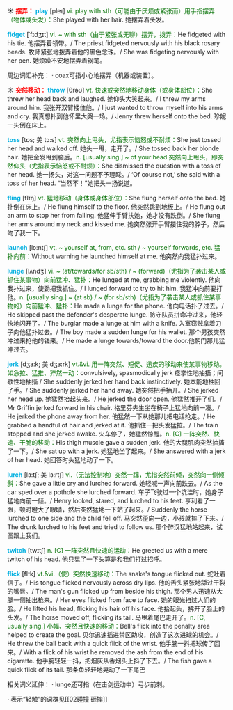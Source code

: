 ☀ <font color="red">**摆弄：**</font>
<font color="sky blue">**play**</font> [pleɪ] 
<font color="rgb(227, 108, 9)">vi. play with sth（可能由于厌烦或紧张而）用手指摆弄（物体或头发）：</font>She played with her hair. 她摆弄着头发。
           
<font color="sky blue">**fidget**</font> [ˈfɪdʒɪt]
<font color="rgb(227, 108, 9)">vi. ~ with sth（由于紧张或无聊）摆弄，拨弄：</font>He fidgeted with his tie. 他摆弄着领带。/ The priest fidgeted nervously with his black rosary beads. 牧师紧张地拨弄着他的黑色念珠。/ She was fidgeting nervously with her pen. 她烦躁不安地摆弄着钢笔。
           
周边词汇补充：
· coax可指小心地摆弄（机器或装置）。

☀ <font color="red">**突然移动：**</font>
<font color="sky blue">**throw**</font> [θrəʊ] 
<font color="rgb(227, 108, 9)">vt. 快速或突然地移动身体（或身体部位）：</font>She threw her head back and laughed. 她仰头大笑起来。/ I threw my arms around him. 我张开双臂搂住他。/ I just wanted to throw myself into his arms and cry. 我真想扑到他怀里大哭一场。/ Jenny threw herself onto the bed. 珍妮一头倒在床上。
           
<font color="sky blue">**toss**</font> [tɒs; 美 tɔ:s]
<font color="rgb(227, 108, 9)">vt. 突然向上甩头，尤指表示恼怒或不耐烦：</font>She just tossed her head and walked off. 她头一甩，走开了。/ She tossed back her blonde hair. 她把金发甩到脑后。<font color="rgb(227, 108, 9)">n. [usually sing.] ~ of your head 突然向上甩头，即突然仰头（尤指表示恼怒或不耐烦）：</font>She dismissed the question with a toss of her head. 她一扬头，对这一问题不予理睬。/ ‘Of course not,’ she said with a toss of her head. “当然不！”她把头一扬说道。
           
<font color="sky blue">**fling**</font> [flɪŋ]
<font color="rgb(227, 108, 9)">vt. 猛地移动（身体或身体部位）：</font>She flung herself onto the bed. 她扑倒在床上。/ He flung himself to the floor. 他突然跳到地板上。/ He flung out an arm to stop her from falling. 他猛伸手臂扶她，她才没有跌倒。/ She flung her arms around my neck and kissed me. 她突然张开手臂搂住我的脖子，然后吻了我一下。
           
<font color="sky blue">**launch**</font> [lɔ:ntʃ] 
<font color="rgb(227, 108, 9)">vt. ~ yourself at, from, etc. sth / ~ yourself forwards, etc. 猛扑向前：</font>Without warning he launched himself at me. 他突然向我猛扑过来。
                      
<font color="sky blue">**lunge**</font> [lʌndʒ]
<font color="rgb(227, 108, 9)">vi. ~ (at/towards/for sb/sth) / ~ (forward)（尤指为了袭击某人或抓住某事物）向前猛冲、猛扑：</font>He lunged at me, grabbing me violently. 他向我扑过来，使劲把我抓住。/ I lunged forward to try to hit him. 我猛冲向前要打他。<font color="rgb(227, 108, 9)">n. [usually sing.] ~ (at sb) / ~ (for sb/sth)（尤指为了袭击某人或抓住某事物的）向前猛冲、猛扑：</font>He made a lunge for the phone. 他向电话扑了过去。/ He skipped past the defender's desperate lunge. 防守队员拼命冲过来，他轻快地闪开了。/ The burglar made a lunge at him with a knife. 入室窃贼拿着刀子向他猛扑过去。/ The boy made a sudden lunge for his wallet. 那个男孩突然冲过来抢他的钱来。/ He made a lunge towards/toward the door.他朝门那儿猛冲过去。

<font color="sky blue">**jerk**</font> [dʒɜ:k; 美 dʒɜ:rk]
<font color="rgb(227, 108, 9)">vt.&vi. 用一阵突然、短促、迅疾的移动来使某事物移动。如急拉、猛推、猝然一动：</font>convulsively, spasmodically jerk 痉挛性地抽搐；间歇性地抽搐 / She suddenly jerked her hand back instinctively. 她本能地抽回了手。/ She suddenly jerked her hand away. 她突然把手抽开。/ She jerked her head up. 她猛然抬起头来。/ He jerked the door open. 他猛然推开了们。/ Mr Griffin jerked forward in his chair. 格里芬先生坐在椅子上猛地向前一凑。/ He jerked the phone away from her. 他猛然一下从她那儿把电话抢走。/ He grabbed a handful of hair and jerked at it. 他抓住一把头发猛拉。/ The train stopped and she jerked awake. 火车停了，她猛然惊醒。<font color="rgb(227, 108, 9)">n. [C] 一阵突然、快速、干脆的移动：</font>His thigh muscle gave a sudden jerk. 他的大腿肌肉突然抽搐了一下。/ She sat up with a jerk. 她猛地坐了起来。/ She answered with a jerk of her head. 她回答时头猛地动了一下。
      
<font color="sky blue">**lurch**</font> [lɜ:tʃ; 美 lɜ:rtʃ]
<font color="rgb(227, 108, 9)">vi.（无法控制地）突然一蹿，尤指突然前倾，突然向一侧倾斜：</font>She gave a little cry and lurched forward. 她轻喊一声向前跌去。/ As the car sped over a pothole she lurched forward. 车子飞驶过一个坑洼时，她身子猛地向前一倾。/ Henry looked, stared, and lurched to his feet. 亨利看了一眼，顿时瞪大了眼睛，然后突然猛地一下站了起来。/ Suddenly the horse lurched to one side and the child fell off. 马突然歪向一边，小孩就摔了下来。/ The drunk lurched to his feet and tried to follow us. 那个醉汉猛地站起来，试图跟上我们。

<font color="sky blue">**twitch**</font> [twɪtʃ]
<font color="rgb(227, 108, 9)">n. [C] 一阵突然且快速的运动：</font>He greeted us with a mere twitch of his head. 他只晃了一下头算是和我们打过招呼。
           
<font color="sky blue">**flick**</font> [flɪk]
<font color="rgb(227, 108, 9)">vt.&vi.（使）突然快速移动：</font>The snake's tongue flicked out. 蛇吐着信子。/ His tongue flicked nervously across dry lips. 他的舌头紧张地舔过干裂的嘴唇。/ The man's gun flicked up from beside his thigh. 那个男人迅速从大腿一侧抽出枪来。/ Her eyes flicked from face to face. 她的眼光扫过人们的脸。/ He lifted his head, flicking his hair off his face. 他抬起头，拂开了脸上的头发。/ The horse moved off, flicking its tail. 马甩着尾巴走开了。<font color="rgb(227, 108, 9)">n. [C, usually sing.] 小幅、突然且快速的移动：</font>Bell's flick into the penalty area helped to create the goal. 贝尔迅速插进禁区助攻，创造了这次进球的机会。/ He threw the ball back with a quick flick of the wrist. 他手腕一抖把球传了回来。/ With a flick of his wrist he removed the ash from the end of his cigarette. 他手腕轻轻一抖，把烟灰从香烟头上抖了下去。/ The fish gave a quick flick of its tail. 那条鱼轻轻地晃动了一下尾巴
           
相关词义延伸：
· lunge还可指（在击剑运动中）弓步前刺。

· 表示“轻触”的词群见[[02碰撞 砸摔]]
